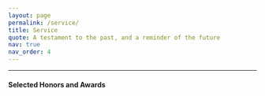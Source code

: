 ```yaml
---
layout: page
permalink: /service/
title: Service
quote: A testament to the past, and a reminder of the future
nav: true
nav_order: 4
---
```


---
#### Selected Honors and Awards
